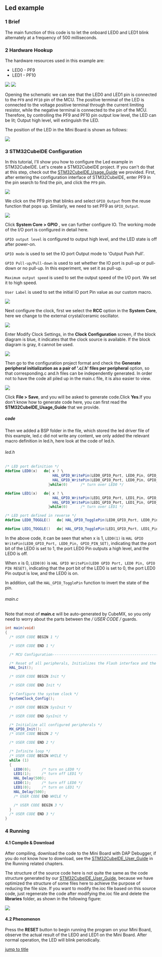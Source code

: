 ## Led example<a name="catalogue"></a>

### 1 Brief

The main function of this code is to let the onboard LED0 and LED1 blink alternately at a frequency of 500 milliseconds.
### 2 Hardware Hookup
The hardware resources used in this example are:
+ LED0 - PF9
+ LED1 - PF10

<img src="../../1_docs/3_figures/01_led/01_sch.png">

<img src="../../1_docs/3_figures/01_led/02_sch.png">

Opening the schematic we can see that the LED0 and LED1 pin is connected to the ``PF9`` and ``PF10`` pin of the MCU. The positive terminal of the LED is connected to the voltage positive terminal through the current limiting resistor, while the negative terminal is connected to the pin of the MCU. Therefore, by controlling the PF9 and PF10 pin output low level, the LED can be lit; Output high level, will extinguish the LED.

The position of the LED in the Mini Board is shown as follows:

<img src="../../1_docs/3_figures/01_led/03_position.png">

### 3 STM32CubeIDE Configuration 

In this tutorial, I'll show you how to configure the Led example in STM32CubeIDE. Let's create a STM32CubeIDE project. If you can't do that at this step, check out the [STM32CubeIDE_Usage_Guide](../../1_docs/STM32CubeIDE_Usage_Guide.md) we provided. First, after entering the configuration interface of STM32CubeIDE, enter PF9 in the pin search to find the pin, and click the  ``PF9`` pin.

<img src="../../1_docs/3_figures/01_led/04_pf9.png">

We click on the PF9 pin that blinks and select ``GPIO_Output`` from the reuse function that pops up.
Similarly, we need to set PF9 as ``GPIO_Output``.

<img src="../../1_docs/3_figures/01_led/05_gpio.png">


Click **System Core > GPIO** , we can further configure IO.
The working mode of the I/O port is configured in detail here.

``GPIO output level`` is configured to output high level, and the LED state is off after power-on.

``GPIO mode`` is used to set the IO port Output mode to 'Output Push Pull'.

``GPIO Pull-up/Pull-down`` is used to set whether the IO port is pull-up or pull-down or no pull-up. In this experiment, we set it as pull-up.

``Maximum output speed`` is used to set the output speed of the I/O port. We set it to high speed.

``User Label`` is used to set the initial IO port Pin value as our custom macro.

<img src="../../1_docs/3_figures/01_led/06_conf.png">

Next configure the clock, first we select the **RCC** option in the **System Core**, here we change to the external crystal/ceramic oscillator.

<img src="../../1_docs/3_figures/01_led/07_rcc.png">

Enter Modify Clock Settings, in the **Clock Configuration** screen, if the block diagram is blue, it indicates that the clock source is available. If the block diagram is gray, it cannot be used.

<img src="../../1_docs/3_figures/01_led/08_clock.png">

Then go to the configuration project format and check the **Generate peripheral initialization as a pair of '.c/.h' files per peripheral** option, so that corresponding.c and.h files can be independently generated. In order not to have the code all piled up in the main.c file, it is also easier to view.

<img src="../../1_docs/3_figures/01_led/09_manager.png">

Click **File > Save**, and you will be asked to generate code.Click **Yes**.If you don't know how to generate code here, you can first read the **STM32CubeIDE_Usage_Guide** that we provide.
##### code
Then we added a BSP folder in the file, which stored the led driver file of this example, led.c did not write any content, we only added the relevant macro definition in led.h, here look at the code of led.h.
###### led.h
```c#
/* LED port definition */
#define LED0(x)   do{ x ? \
                      HAL_GPIO_WritePin(LED0_GPIO_Port, LED0_Pin, GPIO_PIN_SET) : \
                      HAL_GPIO_WritePin(LED0_GPIO_Port, LED0_Pin, GPIO_PIN_RESET); \
                    }while(0)      /* turn over LED0 */

#define LED1(x)   do{ x ? \
                      HAL_GPIO_WritePin(LED1_GPIO_Port, LED1_Pin, GPIO_PIN_SET) : \
                      HAL_GPIO_WritePin(LED1_GPIO_Port, LED1_Pin, GPIO_PIN_RESET); \
                    }while(0)      /* turn over LED1 */

/* LED port defined in reverse */
#define LED0_TOGGLE()   do{ HAL_GPIO_TogglePin(LED0_GPIO_Port, LED0_Pin); }while(0) /* turn over LED0 */

#define LED1_TOGGLE()   do{ HAL_GPIO_TogglePin(LED1_GPIO_Port, LED1_Pin); }while(0) /* turn over LED1 */
```
In the above code, it can be seen that when x is 1, ``LED0(1)`` is ``HAL GPIO WritePin(LED0_GPIO_Port, LED0_Pin, GPIO_PIN_SET)``, indicating that the port bit of the LED0 is set to 1, the port LED0 Pin outputs a high level, and the LED0 is off.

When x is 0, ``LED0(0)`` is ``HAL GPIO WritePin(LED0 GPIO Port, LED0 Pin, GPIO PIN RESET)``, indicating that the port bit of the LED0 is set to 0, the port LED0 Pin output is low, and the LED0 is on.

In addition, call the ``HAL_GPIO_TogglePin`` function to invert the state of the pin.

###### main.c
Note that most of **main.c** will be auto-generated by CubeMX, so you only need to worry about the parts between the **/* USER CODE */** guards.
``` c#
int main(void)
{
  /* USER CODE BEGIN 1 */

  /* USER CODE END 1 */

  /* MCU Configuration--------------------------------------------------------*/

  /* Reset of all peripherals, Initializes the Flash interface and the Systick. */
  HAL_Init();

  /* USER CODE BEGIN Init */

  /* USER CODE END Init */

  /* Configure the system clock */
  SystemClock_Config();

  /* USER CODE BEGIN SysInit */

  /* USER CODE END SysInit */

  /* Initialize all configured peripherals */
  MX_GPIO_Init();
  /* USER CODE BEGIN 2 */

  /* USER CODE END 2 */

  /* Infinite loop */
  /* USER CODE BEGIN WHILE */
  while (1)
  {
    LED0(0);     /* turn on LED0 */
    LED1(1);     /* turn off LED1 */
    HAL_Delay(500);
    LED0(1);     /* turn off LED0 */
    LED1(0);     /* turn on LED1 */
    HAL_Delay(500);
    /* USER CODE END WHILE */

    /* USER CODE BEGIN 3 */
  }
  /* USER CODE END 3 */
}
```
### 4 Running
#### 4.1 Compile & Download
After compiling, download the code to the Mini Board with DAP Debugger, if you do not know how to download, see the [STM32CubeIDE_User_Guide](../../1_docs/STM32CubeIDE_Usage_Guide.md) in the Running related chapters.

The structure of the source code here is not quite the same as the code structure generated by our [STM32CubeIDE_User_Guide](../../1_docs/STM32CubeIDE_Usage_Guide.md), because we have optimized the structure of some files here to achieve the purpose of reducing the file size. If you want to modify the.ioc file based on this source code, just regenerate the code after modifying the.ioc file and delete the **libraries** folder, as shown in the following figure:

<img src="../../1_docs/3_figures/01_led/10_libraries.png">


#### 4.2 Phenomenon
Press the **RESET** button to begin running the program on your Mini Board, observe the actual result of the LED0 and LED1 on the Mini Board. After normal operation, the LED will blink periodically.

[jump to title](#catalogue)



